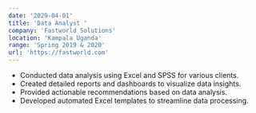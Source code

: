 ```yaml
---
date: '2029-04-01'
title: 'Data Analyst '
company: 'Fastworld Solutions'
location: 'Kampala Uganda'
range: 'Spring 2019 & 2020'
url: 'https://fastworld.com'
---
```


- Conducted data analysis using Excel and SPSS for various clients.
- Created detailed reports and dashboards to visualize data insights.
- Provided actionable recommendations based on data analysis.
- Developed automated Excel templates to streamline data processing.
